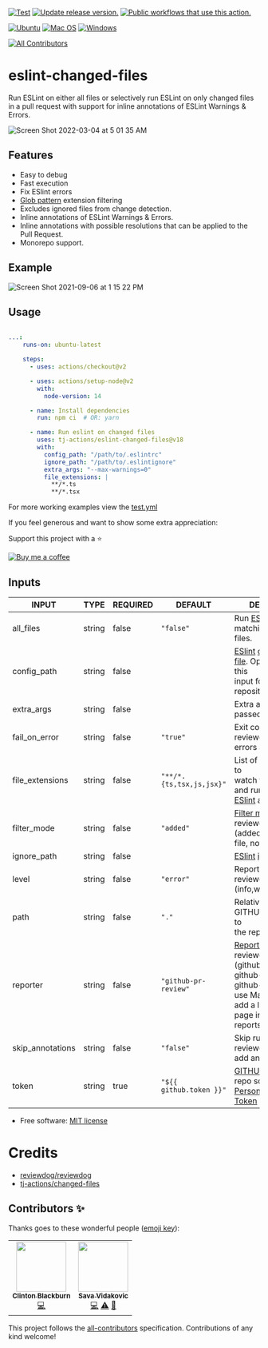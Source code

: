 [![Test](https://github.com/tj-actions/eslint-changed-files/actions/workflows/test.yml/badge.svg)](https://github.com/tj-actions/eslint-changed-files/actions/workflows/test.yml) [![Update release version.](https://github.com/tj-actions/eslint-changed-files/workflows/Update%20release%20version./badge.svg)](https://github.com/tj-actions/eslint-changed-files/actions?query=workflow%3A%22Update+release+version.%22) [![Public workflows that use this action.](https://img.shields.io/endpoint?url=https%3A%2F%2Fused-by.vercel.app%2Fapi%2Fgithub-actions%2Fused-by%3Faction%3Dtj-actions%2Feslint-changed-files%26badge%3Dtrue)](https://github.com/search?o=desc\&q=tj-actions+eslint-changed-files+language%3AYAML\&s=\&type=Code)

[![Ubuntu](https://img.shields.io/badge/Ubuntu-E95420?logo=ubuntu\&logoColor=white)](https://docs.github.com/en/actions/reference/workflow-syntax-for-github-actions#jobsjob_idruns-on)
[![Mac OS](https://img.shields.io/badge/mac%20os-000000?logo=macos\&logoColor=F0F0F0)](https://docs.github.com/en/actions/reference/workflow-syntax-for-github-actions#jobsjob_idruns-on)
[![Windows](https://img.shields.io/badge/Windows-0078D6?logo=windows\&logoColor=white)](https://docs.github.com/en/actions/reference/workflow-syntax-for-github-actions#jobsjob_idruns-on)

<!-- ALL-CONTRIBUTORS-BADGE:START - Do not remove or modify this section -->

[![All Contributors](https://img.shields.io/badge/all_contributors-2-orange.svg?style=flat-square)](#contributors-)

<!-- ALL-CONTRIBUTORS-BADGE:END -->

# eslint-changed-files

Run ESLint on either all files or selectively run ESLint on only changed files in a pull request with support for inline annotations of ESLint Warnings & Errors.

![Screen Shot 2022-03-04 at 5 01 35 AM](https://user-images.githubusercontent.com/17484350/156742457-ff0c2da5-aca8-4260-9a3c-76ff3a273bd6.png)

## Features

*   Easy to debug
*   Fast execution
*   Fix ESlint errors
*   [Glob pattern](https://docs.github.com/en/actions/learn-github-actions/workflow-syntax-for-github-actions#filter-pattern-cheat-sheet) extension filtering
*   Excludes ignored files from change detection.
*   Inline annotations of ESLint Warnings & Errors.
*   Inline annotations with possible resolutions that can be applied to the Pull Request.
*   Monorepo support.

## Example

![Screen Shot 2021-09-06 at 1 15 22 PM](https://user-images.githubusercontent.com/17484350/132248250-6998078b-de5d-453a-8225-f4a6e3793bbe.png)

## Usage

```yml

...:
    runs-on: ubuntu-latest

    steps:
      - uses: actions/checkout@v2

      - uses: actions/setup-node@v2
        with:
          node-version: 14

      - name: Install dependencies
        run: npm ci  # OR: yarn 

      - name: Run eslint on changed files
        uses: tj-actions/eslint-changed-files@v18
        with:
          config_path: "/path/to/.eslintrc"
          ignore_path: "/path/to/.eslintignore"
          extra_args: "--max-warnings=0"
          file_extensions: |
            **/*.ts
            **/*.tsx
```

For more working examples view the [test.yml](https://github.com/tj-actions/eslint-changed-files/blob/main/.github/workflows/test.yml)

If you feel generous and want to show some extra appreciation:

Support this project with a :star:

[![Buy me a coffee][buymeacoffee-shield]][buymeacoffee]

[buymeacoffee]: https://www.buymeacoffee.com/jackton1

[buymeacoffee-shield]: https://www.buymeacoffee.com/assets/img/custom_images/orange_img.png

## Inputs

<!-- AUTO-DOC-INPUT:START - Do not remove or modify this section -->

|      INPUT       |  TYPE  | REQUIRED |           DEFAULT            |                                                                                                                                                     DESCRIPTION                                                                                                                                                      |
|------------------|--------|----------|------------------------------|----------------------------------------------------------------------------------------------------------------------------------------------------------------------------------------------------------------------------------------------------------------------------------------------------------------------|
|    all\_files     | string |  false   |          `"false"`           |                                                                                                                             Run [ESlint](https://eslint.org) on all matching <br>files.                                                                                                                              |
|   config\_path    | string |  false   |                              |                                                                             [ESlint](https://eslint.org/) [configuration file](https://eslint.org/docs/user-guide/configuring/). Optionally omit this <br>input for Mono repositories.                                                                               |
|    extra\_args    | string |  false   |                              |                                                                                                            Extra arguments passed to [ESlint](https://eslint.org/docs/user-guide/command-line-interface)                                                                                                             |
|  fail\_on\_error   | string |  false   |           `"true"`           |                                                                                                                                 Exit code for reviewdog when <br>errors are found.                                                                                                                                   |
| file\_extensions  | string |  false   | `"**/*.{ts,tsx,js,jsx}"`<br> |                                                                                                         List of file extensions to <br>watch for changes and run <br>[ESlint](https://eslint.org/) against                                                                                                           |
|   filter\_mode    | string |  false   |          `"added"`           |                                                                                       [Filter mode](https://github.com/reviewdog/reviewdog#filter-mode) for the reviewdog command <br>(added, diff\_context, file, nofilter).                                                                                         |
|   ignore\_path    | string |  false   |                              |                                                                                                      [ESlint](https://eslint.org/) [ignore file](https://eslint.org/docs/user-guide/configuring/ignoring-code)                                                                                                       |
|      level       | string |  false   |          `"error"`           |                                                                                                                                   Report level for reviewdog (info,warning,error)                                                                                                                                    |
|       path       | string |  false   |            `"."`             |                                                                                                                             Relative path under GITHUB\_WORKSPACE to <br>the repository                                                                                                                               |
|     reporter     | string |  false   |     `"github-pr-review"`     |                                                 [Reporter](https://github.com/reviewdog/reviewdog#reporters) of reviewdog command (github-check, github-pr-review). <br>github-pr-review can use Markdown and <br>add a link to rule <br>page in reviewdog reports.                                                  |
| skip\_annotations | string |  false   |          `"false"`           |                                                                                                                              Skip running reviewdog i.e don't <br>add any annotations.                                                                                                                               |
|      token       | string |   true   |   `"${{ github.token }}"`    | [GITHUB\_TOKEN](https://docs.github.com/en/free-pro-team@latest/actions/reference/authentication-in-a-workflow#using-the-github_token-in-a-workflow) or a repo scoped <br>[Personal Access Token](https://docs.github.com/en/free-pro-team@latest/github/authenticating-to-github/creating-a-personal-access-token)  |

<!-- AUTO-DOC-INPUT:END -->

*   Free software: [MIT license](LICENSE)

# Credits

*   [reviewdog/reviewdog](https://github.com/reviewdog/reviewdog)
*   [tj-actions/changed-files](https://github.com/tj-actions/changed-files)

## Contributors ✨

Thanks goes to these wonderful people ([emoji key](https://allcontributors.org/docs/en/emoji-key)):

<!-- ALL-CONTRIBUTORS-LIST:START - Do not remove or modify this section -->

<!-- prettier-ignore-start -->

<!-- markdownlint-disable -->

<table>
  <tr>
    <td align="center"><a href="https://dev.clintonblackburn.com"><img src="https://avatars.githubusercontent.com/u/910510?v=4?s=100" width="100px;" alt=""/><br /><sub><b>Clinton Blackburn</b></sub></a><br /><a href="https://github.com/tj-actions/eslint-changed-files/commits?author=clintonb" title="Code">💻</a></td>
    <td align="center"><a href="https://github.com/sava-vidakovic"><img src="https://avatars.githubusercontent.com/u/10528914?v=4?s=100" width="100px;" alt=""/><br /><sub><b>Sava Vidakovic</b></sub></a><br /><a href="https://github.com/tj-actions/eslint-changed-files/commits?author=sava-vidakovic" title="Code">💻</a> <a href="https://github.com/tj-actions/eslint-changed-files/commits?author=sava-vidakovic" title="Tests">⚠️</a> <a href="https://github.com/tj-actions/eslint-changed-files/commits?author=sava-vidakovic" title="Documentation">📖</a></td>
  </tr>
</table>

<!-- markdownlint-restore -->

<!-- prettier-ignore-end -->

<!-- ALL-CONTRIBUTORS-LIST:END -->

This project follows the [all-contributors](https://github.com/all-contributors/all-contributors) specification. Contributions of any kind welcome!
